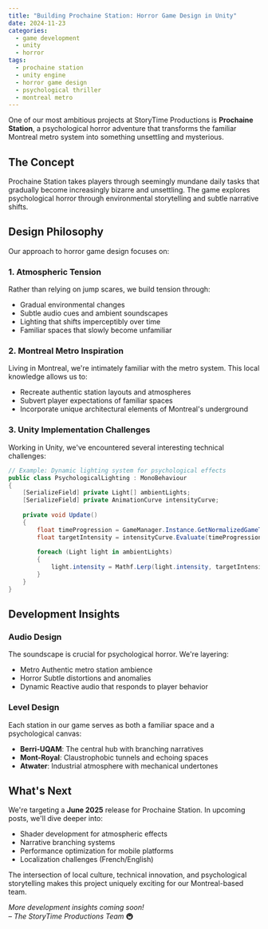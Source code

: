 ```yaml
---
title: "Building Prochaine Station: Horror Game Design in Unity"
date: 2024-11-23
categories:
  - game development
  - unity
  - horror
tags:
  - prochaine station
  - unity engine
  - horror game design
  - psychological thriller
  - montreal metro
---
```


One of our most ambitious projects at StoryTime Productions is **Prochaine Station**, a psychological horror adventure that transforms the familiar Montreal metro system into something unsettling and mysterious.

## The Concept

<div class="game-dev-highlight">
Prochaine Station takes players through seemingly mundane daily tasks that gradually become increasingly bizarre and unsettling. The game explores psychological horror through environmental storytelling and subtle narrative shifts.
</div>

## Design Philosophy

Our approach to horror game design focuses on:

### 1. **Atmospheric Tension**
Rather than relying on jump scares, we build tension through:
- Gradual environmental changes
- Subtle audio cues and ambient soundscapes  
- Lighting that shifts imperceptibly over time
- Familiar spaces that slowly become unfamiliar

### 2. **Montreal Metro Inspiration**
Living in Montreal, we're intimately familiar with the metro system. This local knowledge allows us to:
- Recreate authentic station layouts and atmospheres
- Subvert player expectations of familiar spaces
- Incorporate unique architectural elements of Montreal's underground

### 3. **Unity Implementation Challenges**

Working in Unity, we've encountered several interesting technical challenges:

```csharp
// Example: Dynamic lighting system for psychological effects
public class PsychologicalLighting : MonoBehaviour 
{
    [SerializeField] private Light[] ambientLights;
    [SerializeField] private AnimationCurve intensityCurve;
    
    private void Update() 
    {
        float timeProgression = GameManager.Instance.GetNormalizedGameTime();
        float targetIntensity = intensityCurve.Evaluate(timeProgression);
        
        foreach (Light light in ambientLights) 
        {
            light.intensity = Mathf.Lerp(light.intensity, targetIntensity, Time.deltaTime);
        }
    }
}
```

## Development Insights

### Audio Design
The soundscape is crucial for psychological horror. We're layering:
- <span class="unity-badge">Metro</span> Authentic metro station ambience
- <span class="unity-badge">Horror</span> Subtle distortions and anomalies
- <span class="unity-badge">Dynamic</span> Reactive audio that responds to player behavior

### Level Design
Each station in our game serves as both a familiar space and a psychological canvas:
- **Berri-UQAM**: The central hub with branching narratives
- **Mont-Royal**: Claustrophobic tunnels and echoing spaces
- **Atwater**: Industrial atmosphere with mechanical undertones

## What's Next

We're targeting a **June 2025** release for Prochaine Station. In upcoming posts, we'll dive deeper into:
- Shader development for atmospheric effects
- Narrative branching systems
- Performance optimization for mobile platforms
- Localization challenges (French/English)

The intersection of local culture, technical innovation, and psychological storytelling makes this project uniquely exciting for our Montreal-based team.

*More development insights coming soon!*  
*– The StoryTime Productions Team* 🚇
